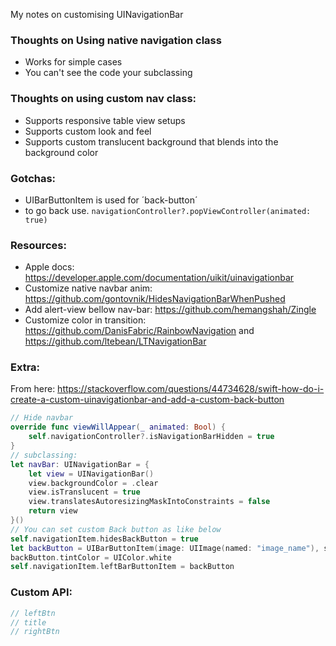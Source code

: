 My notes on customising UINavigationBar<!--more-->

### Thoughts on Using native navigation class
- Works for simple cases
- You can't see the code your subclassing

### Thoughts on using custom nav class:
- Supports responsive table view setups
- Supports custom look and feel
- Supports custom translucent background that blends into the background color

### Gotchas:
- UIBarButtonItem is used for ´back-button´
- to go back use. `navigationController?.popViewController(animated: true)`

### Resources:
- Apple docs: https://developer.apple.com/documentation/uikit/uinavigationbar
- Customize native navbar anim: https://github.com/gontovnik/HidesNavigationBarWhenPushed
- Add alert-view bellow nav-bar: https://github.com/hemangshah/Zingle
- Customize color in transition: https://github.com/DanisFabric/RainbowNavigation and https://github.com/ltebean/LTNavigationBar

### Extra:
From here: https://stackoverflow.com/questions/44734628/swift-how-do-i-create-a-custom-uinavigationbar-and-add-a-custom-back-button

```swift
// Hide navbar
override func viewWillAppear(_ animated: Bool) {
    self.navigationController?.isNavigationBarHidden = true
}
// subclassing:
let navBar: UINavigationBar = {
    let view = UINavigationBar()
    view.backgroundColor = .clear
    view.isTranslucent = true
    view.translatesAutoresizingMaskIntoConstraints = false
    return view
}()
// You can set custom Back button as like below
self.navigationItem.hidesBackButton = true
let backButton = UIBarButtonItem(image: UIImage(named: "image_name"), style: .plain, target: self, action: #selector(Class.methodName))
backButton.tintColor = UIColor.white
self.navigationItem.leftBarButtonItem = backButton
```

### Custom API:

```swift
// leftBtn
// title
// rightBtn
```

